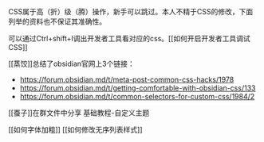 CSS属于高（折）级（腾）操作，新手可以跳过。本人不精于CSS的修改，下面列举的资料也不保证其准确性。

可以通过Ctrl+shift+I调出开发者工具看对应的css。[[如何开启开发者工具调试CSS]]

[[蒸饺]]总结了obsidian官网上3个链接：
- https://forum.obsidian.md/t/meta-post-common-css-hacks/1978
- https://forum.obsidian.md/t/getting-comfortable-with-obsidian-css/133
- https://forum.obsidian.md/t/common-selectors-for-custom-css/1984/2 


[[蚕子]]在群文件中分享
基础教程-自定义主题

[[如何字体加粗]]
[[如何修改无序列表样式]]
